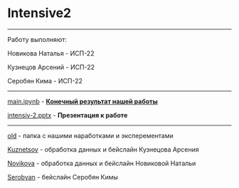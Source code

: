 # Intensive2
__________________________________________________________________________
Работу выполняют:

Новикова Наталья - ИСП-22

Кузнецов Арсений - ИСП-22

Серобян Кима - ИСП-22

___________________________________________________________________________

[main.ipynb](https://github.com/AvEjpg/Intensive2/blob/main/main.ipynb) - <ins>**Конечный результат нашей работы**</ins>

[intensiv-2.pptx](https://github.com/AvEjpg/Intensive2/blob/main/intensiv-2.pptx) - **Презентация к работе**
___________________________________________________________________________
[old](https://github.com/AvEjpg/Intensive2/tree/main/old) - папка с нашими наработками и эксперементами

[Kuznetsov](https://github.com/AvEjpg/Intensive2/tree/main/Kuznetsov) - обработка данных и бейслайн Кузнецова Арсения

[Novikova](https://github.com/AvEjpg/Intensive2/tree/main/Novikova) - обработка данных и бейслайн Новиковой Натальи

[Serobyan](https://github.com/AvEjpg/Intensive2/tree/main/Serobyan) - бейслайн Серобян Кимы

